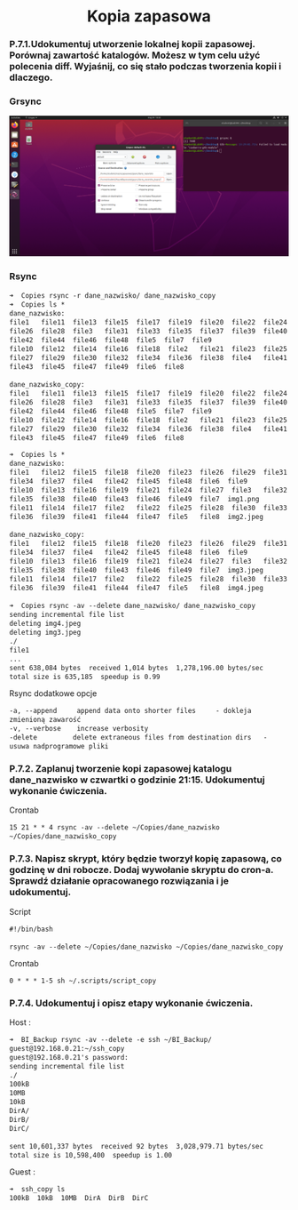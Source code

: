 <h1 align='center'>Kopia zapasowa</h1>

<h3> P.7.1.Udokumentuj utworzenie lokalnej kopii zapasowej. Porównaj zawartość katalogów.
Możesz w tym celu użyć polecenia diff. Wyjaśnij, co się stało podczas tworzenia kopii
i dlaczego. </h3>
<h3>Grsync</h3>
<img src='https://github.com/Gabrysiewicz/BI-Szyfry/blob/copy/grsync.png' >

<h3> Rsync </h3>

```
➜  Copies rsync -r dane_nazwisko/ dane_nazwisko_copy
➜  Copies ls *                                      
dane_nazwisko:
file1   file11  file13  file15  file17  file19  file20  file22  file24  file26  file28  file3   file31  file33  file35  file37  file39  file40  file42  file44  file46  file48  file5  file7  file9
file10  file12  file14  file16  file18  file2   file21  file23  file25  file27  file29  file30  file32  file34  file36  file38  file4   file41  file43  file45  file47  file49  file6  file8

dane_nazwisko_copy:
file1   file11  file13  file15  file17  file19  file20  file22  file24  file26  file28  file3   file31  file33  file35  file37  file39  file40  file42  file44  file46  file48  file5  file7  file9
file10  file12  file14  file16  file18  file2   file21  file23  file25  file27  file29  file30  file32  file34  file36  file38  file4   file41  file43  file45  file47  file49  file6  file8
```

```
➜  Copies ls *
dane_nazwisko:
file1   file12  file15  file18  file20  file23  file26  file29  file31  file34  file37  file4   file42  file45  file48  file6  file9
file10  file13  file16  file19  file21  file24  file27  file3   file32  file35  file38  file40  file43  file46  file49  file7  img1.png
file11  file14  file17  file2   file22  file25  file28  file30  file33  file36  file39  file41  file44  file47  file5   file8  img2.jpeg

dane_nazwisko_copy:
file1   file12  file15  file18  file20  file23  file26  file29  file31  file34  file37  file4   file42  file45  file48  file6  file9
file10  file13  file16  file19  file21  file24  file27  file3   file32  file35  file38  file40  file43  file46  file49  file7  img3.jpeg
file11  file14  file17  file2   file22  file25  file28  file30  file33  file36  file39  file41  file44  file47  file5   file8  img4.jpeg

➜  Copies rsync -av --delete dane_nazwisko/ dane_nazwisko_copy
sending incremental file list
deleting img4.jpeg
deleting img3.jpeg
./
file1
...
sent 638,084 bytes  received 1,014 bytes  1,278,196.00 bytes/sec
total size is 635,185  speedup is 0.99
```

Rsync dodatkowe opcje
```
-a, --append     append data onto shorter files     - dokleja zmienioną zawarość
-v, --verbose    increase verbosity 
-delete         delete extraneous files from destination dirs   - usuwa nadprogramowe pliki 
```
<h3> P.7.2. Zaplanuj tworzenie kopi zapasowej katalogu dane_nazwisko w czwartki o godzinie
21:15. Udokumentuj wykonanie ćwiczenia. </h3>

Crontab 
```
15 21 * * 4 rsync -av --delete ~/Copies/dane_nazwisko ~/Copies/dane_nazwisko_copy
```

<h3> P.7.3. Napisz skrypt, który będzie tworzył kopię zapasową, co godzinę w dni robocze. Dodaj
wywołanie skryptu do cron-a. Sprawdź działanie opracowanego rozwiązania i je udokumentuj. </h3>

Script
```
#!/bin/bash

rsync -av --delete ~/Copies/dane_nazwisko ~/Copies/dane_nazwisko_copy
```

Crontab
```
0 * * * 1-5 sh ~/.scripts/script_copy
```

<h3> P.7.4. Udokumentuj i opisz etapy wykonanie ćwiczenia. </h3>
Host : 

```
➜  BI_Backup rsync -av --delete -e ssh ~/BI_Backup/ guest@192.168.0.21:~/ssh_copy
guest@192.168.0.21's password: 
sending incremental file list
./
100kB
10MB
10kB
DirA/
DirB/
DirC/

sent 10,601,337 bytes  received 92 bytes  3,028,979.71 bytes/sec
total size is 10,598,400  speedup is 1.00
```

Guest : 

```
➜  ssh_copy ls
100kB  10kB  10MB  DirA  DirB  DirC
```

